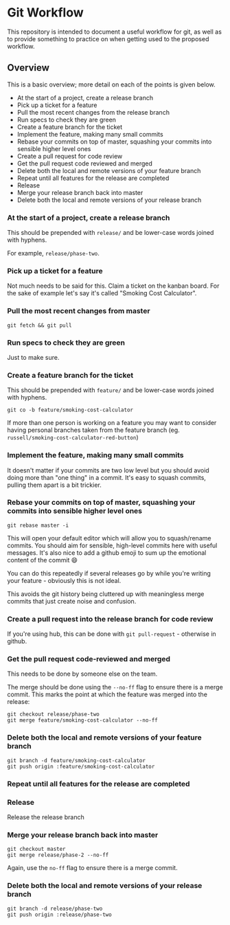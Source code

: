 # Git Workflow

This repository is intended to document a useful workflow for git, as well as to provide something to practice on when getting used to the proposed workflow.

## Overview

This is a basic overview; more detail on each of the points is given below.

* At the start of a project, create a release branch
* Pick up a ticket for a feature
* Pull the most recent changes from the release branch
* Run specs to check they are green
* Create a feature branch for the ticket
* Implement the feature, making many small commits
* Rebase your commits on top of master, squashing your commits into sensible higher level ones
* Create a pull request for code review
* Get the pull request code reviewed and merged
* Delete both the local and remote versions of your feature branch
* Repeat until all features for the release are completed
* Release
* Merge your release branch back into master
* Delete both the local and remote versions of your release branch

### At the start of a project, create a release branch

This should be prepended with `release/` and be lower-case words joined with hyphens.

For example, `release/phase-two`.

### Pick up a ticket for a feature

Not much needs to be said for this. Claim a ticket on the kanban board.
For the sake of example let's say it's called "Smoking Cost Calculator".

### Pull the most recent changes from master

    git fetch && git pull

### Run specs to check they are green

Just to make sure.

### Create a feature branch for the ticket

This should be prepended with `feature/` and be lower-case words joined with hyphens.

    git co -b feature/smoking-cost-calculator

If more than one person is working on a feature you may want to consider having personal branches taken from the feature branch (eg. `russell/smoking-cost-calculator-red-button`)

### Implement the feature, making many small commits

It doesn't matter if your commits are two low level but you should avoid doing more than "one thing" in a commit. It's easy to squash commits, pulling them apart is a bit trickier.

### Rebase your commits on top of master, squashing your commits into sensible higher level ones

    git rebase master -i

This will open your default editor which will allow you to squash/rename commits.
You should aim for sensible, high-level commits here with useful messages.
It's also nice to add a github emoji to sum up the emotional content of the commit :smile:

You can do this repeatedly if several releases go by while you're writing your feature - obviously this is not ideal.

This avoids the git history being cluttered up with meaningless merge commits that just create noise and confusion.

### Create a pull request into the release branch for code review

If you're using hub, this can be done with `git pull-request` - otherwise in github.

### Get the pull request code-reviewed and merged

This needs to be done by someone else on the team.

The merge should be done using the `--no-ff` flag to ensure there is a merge commit.
This marks the point at which the feature was merged into the release:

    git checkout release/phase-two
    git merge feature/smoking-cost-calculator --no-ff

### Delete both the local and remote versions of your feature branch

    git branch -d feature/smoking-cost-calculator
    git push origin :feature/smoking-cost-calculator

### Repeat until all features for the release are completed

### Release

Release the release branch

### Merge your release branch back into master

    git checkout master
    git merge release/phase-2 --no-ff

Again, use the `no-ff` flag to ensure there is a merge commit.

### Delete both the local and remote versions of your release branch

    git branch -d release/phase-two
    git push origin :release/phase-two

